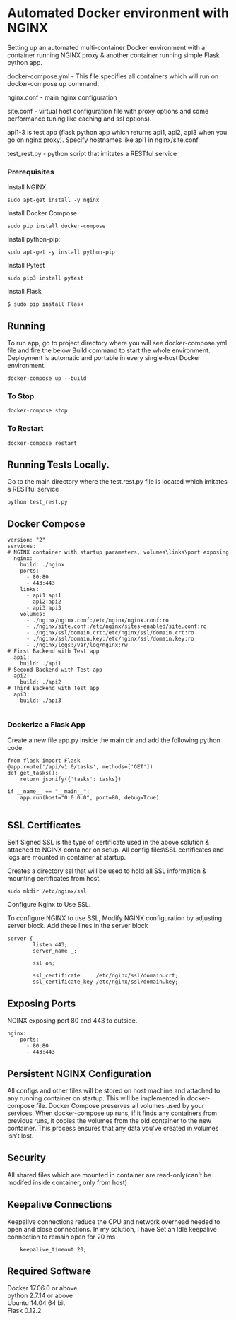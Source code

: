 # Automated Docker environment with NGINX

Setting up an automated multi-container Docker environment with a container running NGINX proxy & another container running simple Flask python app.

docker-compose.yml - This file specifies all containers which will run on docker-compose up command.
 
nginx.conf - main nginx configuration

site.conf - virtual host configuration file with proxy options and some performance tuning like caching and ssl options).

api1-3 is test app (flask python app which returns api1, api2, api3 when you go on nginx proxy).
Specify hostnames like api1 in nginx/site.conf

test_rest.py - python script that imitates a RESTful service

### Prerequisites

Install NGINX 

```
sudo apt-get install -y nginx

```

Install Docker Compose 
```
sudo pip install docker-compose
```

Install python-pip:
```
sudo apt-get -y install python-pip
```

Install Pytest
```
sudo pip3 install pytest
```

Install Flask
```
$ sudo pip install Flask
```

## Running 

To run app, go to project directory where you will see docker-compose.yml file and fire the below Build command to start the whole environment. Deployment is automatic and portable in every single-host Docker environment.

```
docker-compose up --build 
```

### To Stop


```
docker-compose stop 

```

### To Restart

```
docker-compose restart 
```

## Running Tests Locally. 

Go to the main directory where the test.rest.py file is located which imitates a RESTful service
```
python test_rest.py
```

## Docker Compose

```
version: "2"
services:
# NGINX container with startup parameters, volumes\links\port exposing
  nginx:
    build: ./nginx
    ports:
      - 80:80
      - 443:443
    links:
      - api1:api1
      - api2:api2
      - api3:api3
    volumes:
      - ./nginx/nginx.conf:/etc/nginx/nginx.conf:ro
      - ./nginx/site.conf:/etc/nginx/sites-enabled/site.conf:ro
      - ./nginx/ssl/domain.crt:/etc/nginx/ssl/domain.crt:ro
      - ./nginx/ssl/domain.key:/etc/nginx/ssl/domain.key:ro
      - ./nginx/logs:/var/log/nginx:rw
# First Backend with Test app
  api1:
    build: ./api1
# Second Backend with Test app
  api2:
    build: ./api2
# Third Backend with Test app
  api3:
    build: ./api3
    
```

### Dockerize a Flask App
Create a new file app.py inside the main dir and add the following python code
```
from flask import Flask
@app.route('/api/v1.0/tasks', methods=['GET'])
def get_tasks():
    return jsonify({'tasks': tasks})

if __name__ == "__main__":
    app.run(host="0.0.0.0", port=80, debug=True)
    
```

## SSL Certificates

Self Signed SSL is the type of certificate used in the above solution & attached to NGINX container on setup.
All config files\SSL certificates and logs are mounted in container at startup.  

Creates a directory ssl that will be used to hold all SSL information & mounting certificates from host.
```
sudo mkdir /etc/nginx/ssl
```

Configure Nginx to Use SSL.

To configure NGINX to use SSL, Modify NGINX configuration by adjusting server block. Add these lines in the server block
```
server {
        listen 443;
        server_name _;
        
		ssl on;

		ssl_certificate     /etc/nginx/ssl/domain.crt;
		ssl_certificate_key /etc/nginx/ssl/domain.key;
```

## Exposing Ports
NGINX exposing port 80 and 443 to outside. 
```
nginx:
    ports:
      - 80:80
      - 443:443
```
## Persistent NGINX Configuration

All configs and other files will be stored on host machine and attached to any running container on startup. This will be implemented in docker-compose file. Docker Compose preserves all volumes used by your services. When docker-compose up runs, if it finds any containers from previous runs, it copies the volumes from the old container to the new container. This process ensures that any data you’ve created in volumes isn’t lost.

## Security

All shared files which are mounted in container are read-only(can't be modifed inside container, only from host)

## Keepalive Connections

Keepalive connections reduce the CPU and network overhead needed to open and close connections. In my solution, I have Set an Idle keepalive connection to remain open for 20 ms    
```
    keepalive_timeout 20;
```

## Required Software

Docker 17.06.0 or above
<br />python 2.7.14 or above
<br />Ubuntu 14.04 64 bit
<br />Flask 0.12.2 
